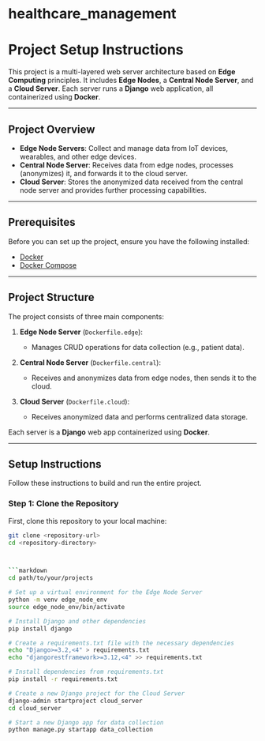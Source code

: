 # healthcare_management



# Project Setup Instructions

This project is a multi-layered web server architecture based on **Edge Computing** principles. It includes **Edge Nodes**, a **Central Node Server**, and a **Cloud Server**. Each server runs a **Django** web application, all containerized using **Docker**.

---

## Project Overview

- **Edge Node Servers**: Collect and manage data from IoT devices, wearables, and other edge devices.
- **Central Node Server**: Receives data from edge nodes, processes (anonymizes) it, and forwards it to the cloud server.
- **Cloud Server**: Stores the anonymized data received from the central node server and provides further processing capabilities.

---

## Prerequisites

Before you can set up the project, ensure you have the following installed:

- [Docker](https://www.docker.com/products/docker-desktop)
- [Docker Compose](https://docs.docker.com/compose/install/)

---

## Project Structure

The project consists of three main components:

1. **Edge Node Server** (`Dockerfile.edge`):
   - Manages CRUD operations for data collection (e.g., patient data).
   
2. **Central Node Server** (`Dockerfile.central`):
   - Receives and anonymizes data from edge nodes, then sends it to the cloud.
   
3. **Cloud Server** (`Dockerfile.cloud`):
   - Receives anonymized data and performs centralized data storage.

Each server is a **Django** web app containerized using **Docker**.

---

## Setup Instructions

Follow these instructions to build and run the entire project.

### Step 1: Clone the Repository

First, clone this repository to your local machine:

```bash
git clone <repository-url>
cd <repository-directory>



```markdown
cd path/to/your/projects

# Set up a virtual environment for the Edge Node Server
python -m venv edge_node_env
source edge_node_env/bin/activate

# Install Django and other dependencies
pip install django

# Create a requirements.txt file with the necessary dependencies
echo "Django>=3.2,<4" > requirements.txt
echo "djangorestframework>=3.12,<4" >> requirements.txt

# Install dependencies from requirements.txt
pip install -r requirements.txt

# Create a new Django project for the Cloud Server
django-admin startproject cloud_server
cd cloud_server

# Start a new Django app for data collection
python manage.py startapp data_collection
```

